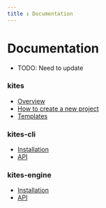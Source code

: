 ```yaml
---
title : Documentation
---
```



# Documentation

* TODO: Need to update

<div markdown="1">

### kites

* [Overview](/documentation/overview/)
* [How to create a new project](/documentation/guide/)
* [Templates](/documentation/templates)

### kites-cli

* [Installation](/documentation/kites-cli/installation)
* [API](/documentation/kites-cli/cli)

### kites-engine

* [Installation](/documentation/kites-engine/installation)
* [API](/documentation/kites-engine/api)


</div>
